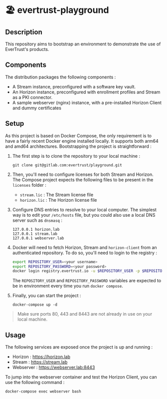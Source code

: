 # 🏖️ evertrust-playground

## Description

This repository aims to bootstrap an environment to demonstrate the use of EverTrust's products.

## Components

The distribution packages the following components :

- A Stream instance, preconfigured with a software key vault.
- An Horizon instance, preconfigured with enrollment profiles and Stream as a PKI connector.
- A sample webserver (nginx) instance, with a pre-installed Horizon Client and dummy certificates

## Setup

As this project is based on Docker Compose, the only requirement is to have a fairly recent Docker engine installed locally. It supports both arm64 and amd64 architectures. Bootstrapping the project is straightforward :

1. The first step is to clone the repository to your local machine :
    ```
    git clone git@gitlab.com:evertrust/playground.git
    ```

1. Then, you'll need to configure licenses for both Stream and Horizon. The Compose project expects the following files to be present in the `licenses` folder :
   - `stream.lic` : The Stream license file
   - `horizon.lic` : The Horizon license file

1. Configure DNS entries to resolve to your local computer. The simplest way is to edit your `/etc/hosts` file, but you could also use a local DNS server such as `dnsmasq` :
    ``` 
    127.0.0.1 horizon.lab
    127.0.0.1 stream.lab
    127.0.0.1 webserver.lab
    ```

1. Docker will need to fetch Horizon, Stream and `horizon-client` from an authenticated repository. To do so, you'll need to login to the registry :
    ```bash
    export REPOSITORY_USER=<your username>
    export REPOSITORY_PASSWORD=<your password>
    docker login registry.evertrust.io -u $REPOSITORY_USER -p $REPOSITORY_PASSWORD
    ```
   The `REPOSITORY_USER` and `REPOSITORY_PASSWORD` variables are expected to be in environment every time you run `docker compose`.

1. Finally, you can start the project :
    ```
    docker-compose up -d
    ```

> Make sure ports 80, 443 and 8443 are not already in use on your local machine.

## Usage

The following services are exposed once the project is up and running :
- Horizon : https://horizon.lab
- Stream : https://stream.lab
- Webserver : https://webserver.lab:8443

To jump into the webserver container and test the Horizon Client, you can use the following command :
```
docker-compose exec webserver bash
```
